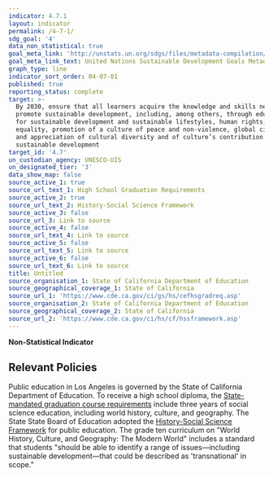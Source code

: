 ```yaml
---
indicator: 4.7.1
layout: indicator
permalink: /4-7-1/
sdg_goal: '4'
data_non_statistical: true
goal_meta_link: 'http://unstats.un.org/sdgs/files/metadata-compilation/Metadata-Goal-4.pdf'
goal_meta_link_text: United Nations Sustainable Development Goals Metadata (pdf 210kB)
graph_type: line
indicator_sort_order: 04-07-01
published: true
reporting_status: complete
target: >-
  By 2030, ensure that all learners acquire the knowledge and skills needed to
  promote sustainable development, including, among others, through education
  for sustainable development and sustainable lifestyles, human rights, gender
  equality, promotion of a culture of peace and non-violence, global citizenship
  and appreciation of cultural diversity and of culture’s contribution to
  sustainable development
target_id: '4.7'
un_custodian_agency: UNESCO-UIS
un_designated_tier: '3'
data_show_map: false
source_active_1: true
source_url_text_1: High School Graduation Requirements
source_active_2: true
source_url_text_2: History-Social Science Framework
source_active_3: false
source_url_3: Link to source
source_active_4: false
source_url_text_4: Link to source
source_active_5: false
source_url_text_5: Link to source
source_active_6: false
source_url_text_6: Link to source
title: Untitled
source_organisation_1: State of California Department of Education
source_geographical_coverage_1: State of California
source_url_1: 'https://www.cde.ca.gov/ci/gs/hs/cefhsgradreq.asp'
source_organisation_2: State of California Department of Education
source_geographical_coverage_2: State of California
source_url_2: 'https://www.cde.ca.gov/ci/hs/cf/hssframework.asp'
---
```

**Non-Statistical Indicator**

## Relevant Policies

Public education in Los Angeles is governed by the State of California Department of Education. To receive a high school diploma, the [State-mandated graduation course requirements](https://www.cde.ca.gov/ci/gs/hs/cefhsgradreq.asp) include three years of social science education, including world history, culture, and geography. 
The State State Board of Education adopted the [History-Social Science Framework](https://www.cde.ca.gov/ci/hs/cf/hssframework.asp) for public education. The grade ten curriculum on "World History, Culture, and Geography: The Modern World" includes a standard that students "should be able to identify a range of issues—including sustainable development—that could be described as 'transnational' in
scope."

